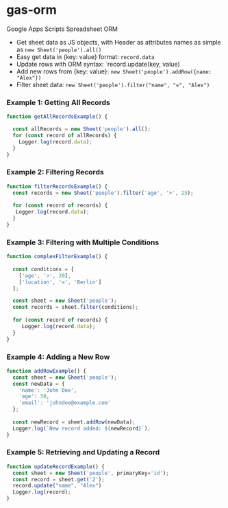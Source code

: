 # gas-orm

Google Apps Scripts Spreadsheet ORM 

- Get sheet data as JS objects, with Header as attributes names as simple as `new Sheet('people').all()`
- Easy get data in {key: value} format: `record.data`
- Update rows with ORM syntax: `record.update(key, value)
- Add new rows from {key: value}: `new Sheet('people').addRow({name: "Alex"})`
- Filter sheet data: `new Sheet('people').filter("name", "=", "Alex")`

### Example 1: Getting All Records

```javascript
function getAllRecordsExample() {

  const allRecords = new Sheet('people').all();
  for (const record of allRecords) {
    Logger.log(record.data);
  }
}
```

### Example 2: Filtering Records

```javascript
function filterRecordsExample() {
  const records = new Sheet('people').filter('age', '>', 25); 
  
  for (const record of records) {
   Logger.log(record.data);
  }
}
```

### Example 3: Filtering with Multiple Conditions

```javascript
function complexFilterExample() {
  
  const conditions = [
    ['age', '>', 20],
    ['location', '=', 'Berlin']
  ];

  const sheet = new Sheet('people');
  const records = sheet.filter(conditions);
  
  for (const record of records) {
     Logger.log(record.data);
  }
}
```

### Example 4: Adding a New Row

```javascript
function addRowExample() {
  const sheet = new Sheet('people');
  const newData = {
    'name': 'John Doe',
    'age': 30,
    'email': 'johndoe@example.com'
  };
  
  const newRecord = sheet.addRow(newData);
  Logger.log(`New record added: ${newRecord}`);
}
```


### Example 5: Retrieving and Updating a Record

```javascript
function updateRecordExample() {
  const sheet = new Sheet('people', primaryKey='id'); 
  const record = sheet.get('2');
  record.update("name", "Alex")
  Logger.log(record);
}
```





